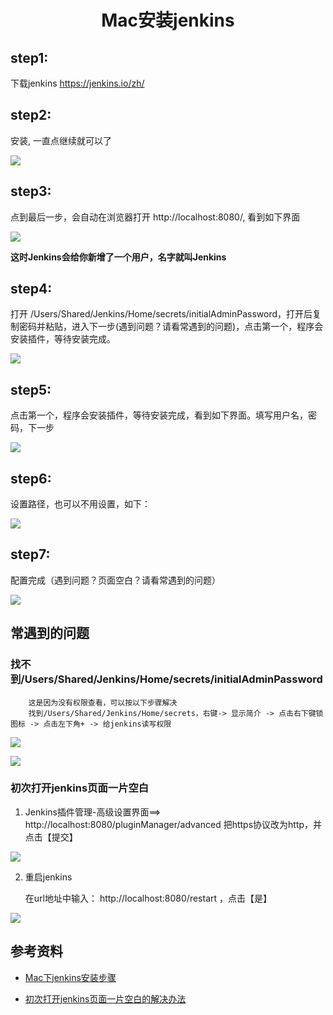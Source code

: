 <h1 align="center">Mac安装jenkins</h1>

## step1:
下载jenkins  https://jenkins.io/zh/
## step2:
安装, 一直点继续就可以了


![](https://user-gold-cdn.xitu.io/2019/8/14/16c8bc126ef9c661)
    
## step3:

点到最后一步，会自动在浏览器打开 http://localhost:8080/, 看到如下界面


![](https://user-gold-cdn.xitu.io/2019/8/14/16c8bc14ec8013f5)
    
 **这时Jenkins会给你新增了一个用户，名字就叫Jenkins**

## step4:
打开 /Users/Shared/Jenkins/Home/secrets/initialAdminPassword，打开后复制密码并粘贴，进入下一步(遇到问题？请看常遇到的问题)，点击第一个，程序会安装插件，等待安装完成。

 

![](https://user-gold-cdn.xitu.io/2019/8/14/16c8bc19865aa5ff)

## step5:

点击第一个，程序会安装插件，等待安装完成，看到如下界面。填写用户名，密码，下一步


![](https://user-gold-cdn.xitu.io/2019/8/14/16c8bc1b8d075d5b)

## step6:
设置路径，也可以不用设置，如下：


![](https://user-gold-cdn.xitu.io/2019/8/14/16c8bc1e45373da8)

## step7:

配置完成（遇到问题？页面空白？请看常遇到的问题）

![](https://user-gold-cdn.xitu.io/2019/8/14/16c8bc21550921d2)

## 常遇到的问题
### 找不到/Users/Shared/Jenkins/Home/secrets/initialAdminPassword

        这是因为没有权限查看，可以按以下步骤解决
        找到/Users/Shared/Jenkins/Home/secrets，右键-> 显示简介 -> 点击右下键锁图标 -> 点击左下角+ -> 给jenkins读写权限
    

![](https://user-gold-cdn.xitu.io/2019/8/14/16c8bc24e83b9d8e)

![](https://user-gold-cdn.xitu.io/2019/8/14/16c8bc261f5eebbf)
    
### 初次打开jenkins页面一片空白

1. Jenkins插件管理-高级设置界面==>  http://localhost:8080/pluginManager/advanced
    把https协议改为http，并点击【提交】


![](https://user-gold-cdn.xitu.io/2019/8/14/16c8bc2a00f42274)

2. 重启jenkins

    在url地址中输入： http://localhost:8080/restart ，点击【是】


![](https://user-gold-cdn.xitu.io/2019/8/14/16c8bc2c1934fe0c)


## 参考资料

* [Mac下jenkins安装步骤](https://www.jianshu.com/p/8eee4b73db24)

* [初次打开jenkins页面一片空白的解决办法](https://www.cnblogs.com/kaerxifa/p/11221246.html)